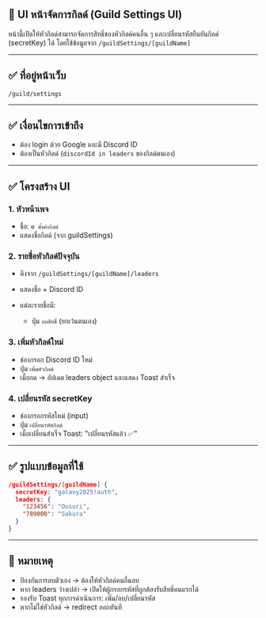 ## 👑 UI หน้าจัดการกิลด์ (Guild Settings UI)

หน้านี้เปิดให้หัวกิลด์สามารถจัดการสิทธิ์ของหัวกิลด์คนอื่น ๆ และเปลี่ยนรหัสยืนยันกิลด์ (secretKey) ได้ โดยใช้ข้อมูลจาก `/guildSettings/[guildName]`

---

## ✅ ที่อยู่หน้าเว็บ

```
/guild/settings
```

---

## ✅ เงื่อนไขการเข้าถึง

* ต้อง login ด้วย Google และมี Discord ID
* ต้องเป็นหัวกิลด์ (`discordId in leaders` ของกิลด์ตนเอง)

---

## ✅ โครงสร้าง UI

### 1. หัวหน้าเพจ

* ชื่อ: `⚙️ ตั้งค่ากิลด์`
* แสดงชื่อกิลด์ (จาก guildSettings)

### 2. รายชื่อหัวกิลด์ปัจจุบัน

* ดึงจาก `/guildSettings/[guildName]/leaders`
* แสดงชื่อ + Discord ID
* แต่ละรายชื่อมี:

  * ปุ่ม `ลบสิทธิ์` (ยกเว้นตนเอง)

### 3. เพิ่มหัวกิลด์ใหม่

* ช่องกรอก Discord ID ใหม่
* ปุ่ม `เพิ่มหัวกิลด์`
* เมื่อกด → อัปเดต leaders object และแสดง Toast สำเร็จ

### 4. เปลี่ยนรหัส secretKey

* ช่องกรอกรหัสใหม่ (input)
* ปุ่ม `เปลี่ยนรหัสกิลด์`
* เมื่อเปลี่ยนสำเร็จ Toast: "เปลี่ยนรหัสแล้ว ✅"

---

## ✅ รูปแบบข้อมูลที่ใช้

```json
/guildSettings/[guildName] {
  secretKey: "galaxy2025!auth",
  leaders: {
    "123456": "Ousuri",
    "789000": "Sakura"
  }
}
```

---

## 🧠 หมายเหตุ

* ป้องกันการลบตัวเอง → ต้องให้หัวกิลด์คนอื่นลบ
* หาก leaders ว่างเปล่า → เปิดให้ผู้กรอกรหัสที่ถูกต้องรับสิทธิ์คนแรกได้
* รองรับ Toast ทุกการดำเนินการ: เพิ่ม/ลบ/เปลี่ยนรหัส
* หากไม่ใช่หัวกิลด์ → redirect ออกทันที
